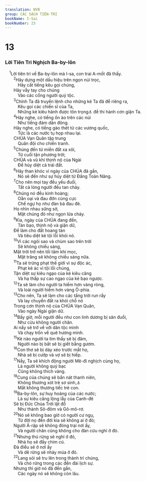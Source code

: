 ```yaml
---
translation: NVB
group: CÁC SÁCH TIÊN-TRI
bookName: I-Sai 
bookNumber: 23
---
```


<div class="title"><h1>13</h1><h3>Lời Tiên Tri Nghịch Ba-by-lôn </h3></div>
<span class="verse es_13_1"> <sup>1</sup>Lời tiên tri về Ba-by-lôn mà I-sa, con trai A-mốt đã thấy. <br/></span>
<span class="verse es_13_2">  <sup>2</sup>Hãy dựng một dấu hiệu trên ngọn núi trọc, <br/>   Hãy cất tiếng kêu gọi chúng, <br/>  Hãy vẫy tay cho chúng <br/>   Vào các cổng người quý tộc. <br/></span>
<span class="verse es_13_3">  <sup>3</sup>Chính Ta đã truyền lệnh cho những kẻ Ta đã để riêng ra, <br/>   Kêu gọi các chiến sĩ của Ta, <br/>   Những kẻ kiêu hãnh được tôn trọng<a data-toggle="tooltip" data-placement="bottom" title="Ctd: gánh nặng">⚓</a> để thi hành cơn giận Ta. <br/></span>
<span class="verse es_13_4">  <sup>4</sup>Hãy nghe, có tiếng ồn ào trên các núi <br/>   Như tiếng đám dân đông. <br/>  Hãy nghe, có tiếng gào thét từ các vương quốc, <br/>   Tức là các nước tụ họp nhau lại. <br/>  CHÚA Vạn Quân tập trung <br/>   Quân đội cho chiến tranh. <br/></span>
<span class="verse es_13_5">  <sup>5</sup>Chúng đến từ miền đất xa xôi, <br/>   Từ cuối tận phương trời; <br/>  CHÚA và vũ khí thịnh nộ của Ngài <br/>   Để hủy diệt cả trái đất. <br/></span>
<span class="verse es_13_6">  <sup>6</sup>Hãy than khóc vì ngày của CHÚA đã gần, <br/>   Nó sẽ đến như sự hủy diệt từ Đấng Toàn Năng. <br/></span>
<span class="verse es_13_7">  <sup>7</sup>Cho nên mọi tay đều yếu đuối, <br/>   Tất cả lòng người đều tan chảy. <br/></span>
<span class="verse es_13_8">  <sup>8</sup>Chúng nó đều kinh hoàng; <br/>   Oằn oại và đau đớn cùng cực <br/>   Chế ngự họ như đàn bà đau đẻ. <br/>  Họ nhìn nhau sững sờ, <br/>   Mặt chúng đỏ như ngọn lửa cháy. <br/></span>
<span class="verse es_13_9">  <sup>9</sup>Kìa, ngày của CHÚA đang đến, <br/>   Tàn bạo, thịnh nộ và giận dữ, <br/>  Để làm cho đất hoang tàn <br/>   Và tiêu diệt kẻ tội lỗi khỏi nó. <br/></span>
<span class="verse es_13_10">  <sup>10</sup>Vì các ngôi sao và chùm sao trên trời <br/>   Sẽ không chiếu sáng, <br/>  Mặt trời trở nên tối tăm khi mọc, <br/>   Mặt trăng sẽ không chiếu sáng nữa. <br/></span>
<span class="verse es_13_11">  <sup>11</sup>Ta sẽ trừng phạt thế giới vì sự độc ác, <br/>   Phạt kẻ ác vì tội lỗi chúng, <br/>  Tận diệt sự kiêu ngạo của kẻ kiêu căng <br/>   Và hạ thấp sự cao ngạo của kẻ bạo ngược. <br/></span>
<span class="verse es_13_12">  <sup>12</sup>Ta sẽ làm cho người ta hiếm hơn vàng ròng, <br/>   Và loài người hiếm hơn vàng Ô-phia. <br/></span>
<span class="verse es_13_13">  <sup>13</sup>Cho nên, Ta sẽ làm cho các tầng trời run rẩy <br/>   Và lay chuyển đất ra khỏi chỗ nó <br/>  Trong cơn thịnh nộ của CHÚA Vạn Quân, <br/>   Vào ngày Ngài giận dữ. <br/></span>
<span class="verse es_13_14">  <sup>14</sup>Bấy giờ, mỗi người đều như con linh dương bị săn đuổi, <br/>   Như cừu không người chăn. <br/>  Ai nấy sẽ trở về với dân tộc mình <br/>   Và chạy trốn về quê hương mình. <br/></span>
<span class="verse es_13_15">  <sup>15</sup>Kẻ nào người ta tìm thấy sẽ bị đâm, <br/>   Người nào bị bắt sẽ bị giết bằng gươm. <br/></span>
<span class="verse es_13_16">  <sup>16</sup>Con thơ sẽ bị dày xéo trước mắt họ, <br/>   Nhà sẽ bị cướp và vợ sẽ bị hiếp. <br/></span>
<span class="verse es_13_17">  <sup>17</sup>Nầy, Ta sẽ khích động người Mê-đi nghịch cùng họ, <br/>   Là người không quý bạc <br/>   Cũng không thích vàng. <br/></span>
<span class="verse es_13_18">  <sup>18</sup>Cung của chúng sẽ bắn nát thanh niên, <br/>   Không thương xót trẻ sơ sinh,<a data-toggle="tooltip" data-placement="bottom" title="Nt: hoa quả của bụng">⚓</a><br/>   Mắt không thương tiếc trẻ con. <br/></span>
<span class="verse es_13_19">  <sup>19</sup>Ba-by-lôn, sự huy hoàng của các nước; <br/>   Là sự kiêu căng lộng lẫy của Canh-đê <br/>  Sẽ bị Đức Chúa Trời lật đổ <br/>   Như thành Sô-đôm và Gô-mô-rơ. <br/></span>
<span class="verse es_13_20">  <sup>20</sup>Nó sẽ không bao giờ có người cư ngụ, <br/>   Từ đời nọ đến đời kia sẽ không ai ở đó; <br/>  Người Ả-rập sẽ không đóng trại nơi ấy, <br/>   Và người chăn cũng không cho đàn cừu nghỉ ở đó. <br/></span>
<span class="verse es_13_21">  <sup>21</sup>Nhưng thú rừng sẽ nghỉ ở đó, <br/>   Nhà họ sẽ đầy chim cú. <br/>  Đà điểu sẽ ở nơi ấy <br/>   Và dê rừng sẽ nhảy múa ở đó. <br/></span>
<span class="verse es_13_22">  <sup>22</sup>Lang sói sẽ tru lên trong thành trì chúng, <br/>   Và chó rừng trong các đền đài lịch sự. <br/>  Nhưng thì giờ nó đã đến gần, <br/>   Các ngày nó sẽ không còn lâu. <br/></span>
